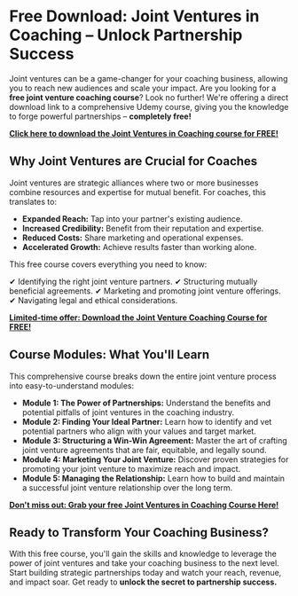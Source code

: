 # Free Download: Joint Ventures in Coaching – Unlock Partnership Success

Joint ventures can be a game-changer for your coaching business, allowing you to reach new audiences and scale your impact. Are you looking for a **free joint venture coaching course**? Look no further! We're offering a direct download link to a comprehensive Udemy course, giving you the knowledge to forge powerful partnerships – **completely free!**

[**Click here to download the Joint Ventures in Coaching course for FREE!**](https://udemywork.com/joint-ventures-in-coaching)

## Why Joint Ventures are Crucial for Coaches

Joint ventures are strategic alliances where two or more businesses combine resources and expertise for mutual benefit. For coaches, this translates to:

*   **Expanded Reach:** Tap into your partner's existing audience.
*   **Increased Credibility:** Benefit from their reputation and expertise.
*   **Reduced Costs:** Share marketing and operational expenses.
*   **Accelerated Growth:** Achieve results faster than working alone.

This free course covers everything you need to know:

✔ Identifying the right joint venture partners.
✔ Structuring mutually beneficial agreements.
✔ Marketing and promoting joint venture offerings.
✔ Navigating legal and ethical considerations.

[**Limited-time offer: Download the Joint Venture Coaching Course for FREE!**](https://udemywork.com/joint-ventures-in-coaching)

## Course Modules: What You'll Learn

This comprehensive course breaks down the entire joint venture process into easy-to-understand modules:

*   **Module 1: The Power of Partnerships:** Understand the benefits and potential pitfalls of joint ventures in the coaching industry.
*   **Module 2: Finding Your Ideal Partner:** Learn how to identify and vet potential partners who align with your values and target market.
*   **Module 3: Structuring a Win-Win Agreement:** Master the art of crafting joint venture agreements that are fair, equitable, and legally sound.
*   **Module 4: Marketing Your Joint Venture:** Discover proven strategies for promoting your joint venture to maximize reach and impact.
*   **Module 5: Managing the Relationship:** Learn how to build and maintain a successful joint venture relationship over the long term.

[**Don't miss out: Grab your free Joint Ventures in Coaching Course Here!**](https://udemywork.com/joint-ventures-in-coaching)

## Ready to Transform Your Coaching Business?

With this free course, you'll gain the skills and knowledge to leverage the power of joint ventures and take your coaching business to the next level. Start building strategic partnerships today and watch your reach, revenue, and impact soar. Get ready to **unlock the secret to partnership success.**
